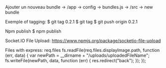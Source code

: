 Ajouter un nouveau bundle
    -> /app -> config -> bundles.js
    -> /src -> new bundle

Exemple of tagging:
    $ git tag 0.2.1
    $ git tag
    $ git push origin 0.2.1
    
Npm publish
    $ npm publish

Socket.IO File Upload:
    https://www.npmjs.org/package/socketio-file-upload

Files with express:
    req.files
    fs.readFile(req.files.displayImage.path, function (err, data) {
        var newPath = __dirname + "/uploads/uploadedFileName";
        fs.writeFile(newPath, data, function (err) {
            res.redirect("back");
        });
    });